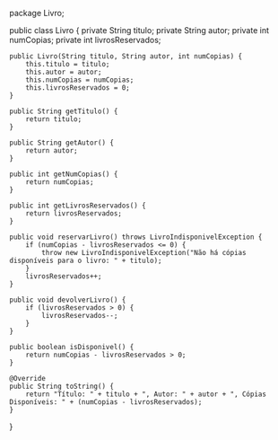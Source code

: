 package Livro;

public class Livro {
    private String titulo;
    private String autor;
    private int numCopias;
    private int livrosReservados;

    public Livro(String titulo, String autor, int numCopias) {
        this.titulo = titulo;
        this.autor = autor;
        this.numCopias = numCopias;
        this.livrosReservados = 0;
    }

    public String getTitulo() {
        return titulo;
    }

    public String getAutor() {
        return autor;
    }

    public int getNumCopias() {
        return numCopias;
    }

    public int getLivrosReservados() {
        return livrosReservados;
    }

    public void reservarLivro() throws LivroIndisponivelException {
        if (numCopias - livrosReservados <= 0) {
            throw new LivroIndisponivelException("Não há cópias disponíveis para o livro: " + titulo);
        }
        livrosReservados++;
    }

    public void devolverLivro() {
        if (livrosReservados > 0) {
            livrosReservados--;
        }
    }

    public boolean isDisponivel() {
        return numCopias - livrosReservados > 0;
    }

    @Override
    public String toString() {
        return "Título: " + titulo + ", Autor: " + autor + ", Cópias Disponíveis: " + (numCopias - livrosReservados);
    }
}

